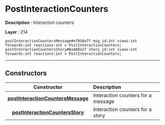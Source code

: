 # PostInteractionCounters

**Description** : *Interaction counters*

**Layer** : 214

```tl
postInteractionCountersMessage#e7058e7f msg_id:int views:int forwards:int reactions:int = PostInteractionCounters;
postInteractionCountersStory#8a480e27 story_id:int views:int forwards:int reactions:int = PostInteractionCounters;
```

---

## Constructors

| Constructor | Description |
| :---: | :--- |
| [**postInteractionCountersMessage**](constructor/postInteractionCountersMessage) | Interaction counters for a message |
| [**postInteractionCountersStory**](constructor/postInteractionCountersStory) | Interaction counters for a story |